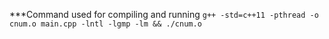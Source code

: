 ***Command used for compiling and running
```g++ -std=c++11 -pthread -o cnum.o main.cpp -lntl -lgmp -lm && ./cnum.o```
